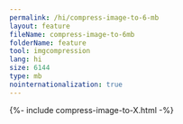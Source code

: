 ```yaml
---
permalink: /hi/compress-image-to-6-mb
layout: feature
fileName: compress-image-to-6mb
folderName: feature
tool: imgcompression
lang: hi
size: 6144
type: mb
nointernationalization: true
---
```

{%- include compress-image-to-X.html -%}
      